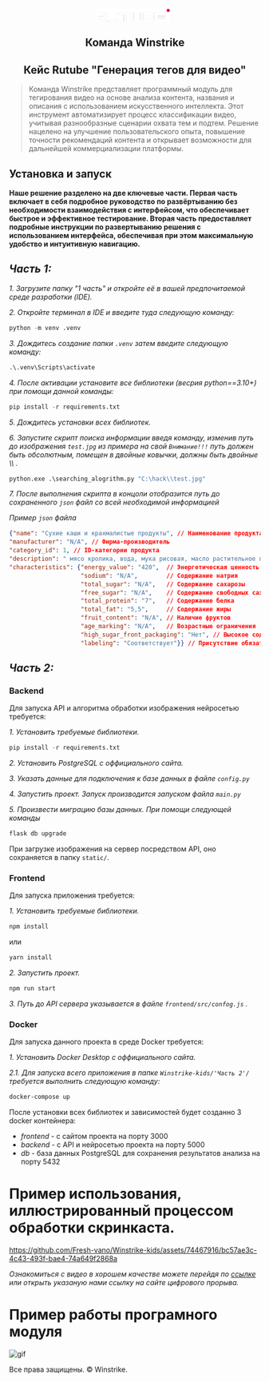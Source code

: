 
<p align="center">
    <img src="./logo.png" alt="Логотип проекта" width="150" style="display: inline-block; vertical-align: middle; margin-right: 10px;"/>  <br/>
     <H2 align="center">Команда Winstrike</H2> 
    <H2 align="center">Кейс Rutube "Генерация тегов для видео"</H2> 
</p>

> Команда Winstrike представляет программный модуль для тегирования видео на основе анализа контента, названия и описания с использованием искусственного интеллекта. Этот инструмент автоматизирует процесс классификации видео, учитывая разнообразные сценарии охвата тем и подтем. Решение нацелено на улучшение пользовательского опыта, повышение точности рекомендаций контента и открывает возможности для дальнейшей коммерциализации платформы.


## Установка и запуск

**Наше решение разделено на две ключевые части. Первая часть включает в себя подробное руководство по развёртыванию без необходимости взаимодействия с интерфейсом, что обеспечивает быстрое и эффективное тестирование. Вторая часть предоставляет подробные инструкции по развертыванию решения с использованием интерфейса, обеспечивая при этом максимальную удобство и интуитивную навигацию.**

***Часть 1:***
----------

*1. Загрузите папку "1 часть" и откройте её в вашей предпочитаемой среде разработки (IDE).* 

*2. Откройте терминал в IDE и введите туда следующую команду:* 

```python
python -m venv .venv
```
*3. Дождитесь создание папки `.venv` затем введите следующую команду:*

```python
.\.venv\Scripts\activate
```
*4. После активации установите все библиотеки (весрия python==3.10+) при помощи данной команды:*

```python
pip install -r requirements.txt
```
*5. Дождитесь установки всех библиотек.*

*6. Запустите скрипт поиска информации введя команду, изменив путь до изображения `test.jpg` из примера на свой ```Внимание!!!``` путь должен быть обсолютным, помещен в двойные ковычки, должны быть двойные \\\\ .*

```python
python.exe .\searching_alogrithm.py "C:\hack\\test.jpg"
```
*7. После выполнения скрипта в концоли отобразится путь до сохраненного `json` файл со всей необходимой информацией*

*Пример `json` файла*

```json
{"name": "Сухие каши и крахмалистые продукты", // Наименование продукта
"manufacturer": "N/A", // Фирма-производитель
"category_id": 1, // ID-категории продукта
"description": " мясо кролика, вода, мука рисовая, масло растительное продукт может содержать незначительное количество", // Cостав
"characteristics": {"energy_value": "420",  // Энергетическая ценность
                    "sodium": "N/A",		// Содержание натрия
                    "total_sugar": "N/A",	// Содержание сахарозы
                    "free_sugar": "N/A",	// Содержание свободных сахаров
                    "total_protein": "7",	// Содержание белка
                    "total_fat": "5,5",     // Содержание жиры
                    "fruit_content": "N/A",	// Наличие фруктов
                    "age_marking": "N/A",	// Возрастные ограничения
                    "high_sugar_front_packaging": "Нет", // Высокое содержание сахара
                    "labeling": "Соответствует"}} // Присутствие обязательной маркировки

```
***Часть 2:***
----------

### Backend
Для запуска API и алгоритма обработки изображения нейросетью требуется:

*1. Установить требуемые библиотеки.*

```python
pip install -r requirements.txt
```

*2. Установить PostgreSQL с оффициального сайта.*

*3. Указать данные для подключения к базе данных в файле `config.py`*

*4. Запустить проект. Запуск производится запуском файла `main.py`* 

*5. Произвести миграцию базы данных. При помощи следующей команды*

```python
flask db upgrade
```
При загрузке изображения на сервер посредством API, оно сохраняется в папку `static/`.

### Frontend
Для запуска приложения требуется:

*1. Установить требуемые библиотеки.*

```cmd
npm install
```

или

```cmd
yarn install
```

*2. Запустить проект.* 

```cmd
npm run start
```
*3. Путь до API сервера указывается в файле `frontend/src/confog.js` .*

### Docker
Для запуска данного проекта в среде Docker требуется:

*1. Установить Docker Desktop с оффициального сайта.*

*2.1. Для запуска всего приложения в папке `Winstrike-kids/'Часть 2'/` требуется выполнить следующую команду:*

```cmd
docker-compose up
```

После установки всех библиотек и зависимостей будет созданно 3 docker контейнера:
- _frontend_ - с сайтом проекта на порту 3000
- _backend_ - с API и нейросетью проекта на порту 5000
- _db_ - база данных PostgreSQL для сохранения результатов анализа на порту 5432

# Пример использования, иллюстрированный процессом обработки скринкаста.




https://github.com/Fresh-vano/Winstrike-kids/assets/74467916/bc57ae3c-4c43-493f-bae4-74a649f2868a




*Ознакомиться с видео в хорошем качестве можете перейдя по [ссылке](https://drive.google.com/file/d/1-_Ky1P6hfJHz-jfd6TEr2ljGDHaUzHa2/view) или открыть указаную нами ссылку на сайте цифрового прорыва.*

# Пример работы програмного модуля

![gif](https://github.com/Fresh-vano/Winstrike-kids/assets/74467916/36c37fdb-3bc5-4a41-b9c7-9a5d97ddbf63)




Все права защищены. &copy; Winstrike.
